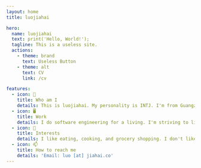 ```yaml
---
layout: home
title: luojiahai

hero:
  name: luojiahai
  text: print('Hello, World!');
  tagline: This is a useless site.
  actions:
    - theme: brand
      text: Useless Button
    - theme: alt
      text: CV
      link: /cv

features:
  - icon: 🤔
    title: Who am I
    details: This is luojiahai. My personality is INTJ. I'm from Guangzhou, China.
  - icon: 🖥️
    title: Work
    details: I do software engineering for a living. I'm striving to live life to the fullest.
  - icon: 🍚
    title: Interests
    details: I like eating, cooking, and grocery shopping. I don't like sports.
  - icon: 📫
    title: How to reach me
    details: 'Email: luo [at] jiahai.co'
---
```

